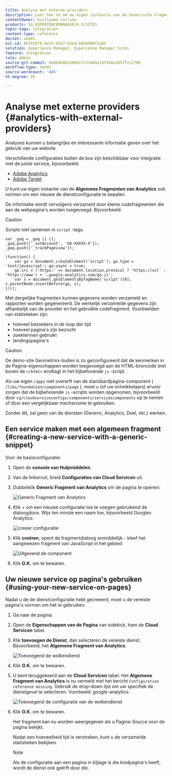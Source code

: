 ```yaml
---
title: Analyse met externe providers
description: Leer hoe te om uw eigen instantie van de Generische Fragmenten van Analytics te vormen om een nieuwe de dienstconfiguratie te bepalen.
contentOwner: Guillaume Carlino
products: SG_EXPERIENCEMANAGER/6.5/SITES
topic-tags: integration
content-type: reference
docset: aem65
exl-id: 9bf818f9-6e33-4557-b2e4-b0d4900f2a05
solution: Experience Manager, Experience Manager Sites
feature: Integration
role: Admin
source-git-commit: 66db4b0b5106617c534b6e1bf428a3057f2c2708
workflow-type: tm+mt
source-wordcount: '445'
ht-degree: 0%

---
```



# Analyse met externe providers {#analytics-with-external-providers}

Analyses kunnen u belangrijke en interessante informatie geven over het gebruik van uw website.

Verschillende configuraties buiten de box zijn beschikbaar voor integratie met de juiste service, bijvoorbeeld:

* [Adobe Analytics](/help/sites-administering/adobeanalytics.md)
* [Adobe Target](/help/sites-administering/target.md)

U kunt uw eigen instantie van de **Algemene Fragmenten van Analytics** ook vormen om een nieuwe de dienstconfiguratie te bepalen.

De informatie wordt vervolgens verzameld door kleine codefragmenten die aan de webpagina&#39;s worden toegevoegd. Bijvoorbeeld:

>[!CAUTION]
>
>Scripts niet opnemen in `script` -tags.

```
var _gaq = _gaq || [];
_gaq.push(['_setAccount', 'UA-XXXXX-X']);
_gaq.push(['_trackPageview']);

(function() {
    var ga = document.createElement('script'); ga.type = 'text/javascript'; ga.async = true;
    ga.src = ('https:' == document.location.protocol ? 'https://ssl' : 'https://www') + '.google-analytics.com/ga.js';
    var s = document.getElementsByTagName('script')[0]; s.parentNode.insertBefore(ga, s);
})();
```

Met dergelijke fragmenten kunnen gegevens worden verzameld en rapporten worden gegenereerd. De werkelijk verzamelde gegevens zijn afhankelijk van de provider en het gebruikte codefragment. Voorbeelden van statistieken zijn:

* hoeveel bezoekers in de loop der tijd
* hoeveel pagina&#39;s zijn bezocht
* zoektermen gebruikt
* landingspagina&#39;s

>[!CAUTION]
>
>De demo-site Geometrixx-buiten is zo geconfigureerd dat de kenmerken in de Pagina-eigenschappen worden toegevoegd aan de HTML-broncode (net boven de `</html>` eindtag) in het bijbehorende `js` -script.
>
>Als uw eigen `/apps` niet overerft van de standaardpagina-component ( `/libs/foundation/components/page` ), moet u (of uw ontwikkelaars) ervoor zorgen dat de bijbehorende `js` -scripts worden opgenomen, bijvoorbeeld door `cq/cloudserviceconfigs/components/servicescomponents` op te nemen of door een vergelijkbaar mechanisme te gebruiken.
>
>Zonder dit, zal geen van de diensten (Generic, Analytics, Doel, etc.) werken.

## Een service maken met een algemeen fragment {#creating-a-new-service-with-a-generic-snippet}

Voor de basisconfiguratie:

1. Open de **console van Hulpmiddelen**.
1. Van de linkerruit, breid **Configuraties van Cloud Servicen** uit.
1. Dubbelklik **Generic Fragment van Analytics** om de pagina te openen:

   ![ Generic Fragment van Analytics ](assets/analytics_genericoverview.png)

1. Klik + om een nieuwe configuratie toe te voegen gebruikend de dialoogdoos. Wijs ten minste een naam toe, bijvoorbeeld Googles Analytics:

   ![ creeer configuratie ](assets/analytics_addconfig.png)

1. Klik **creëren**, opent de fragmentdialoog onmiddellijk - kleef het aangewezen fragment van JavaScript in het gebied:

   ![ Uitgevend de component ](assets/analytics_snippet.png)

1. Klik **O.K.** om te bewaren.

## Uw nieuwe service op pagina&#39;s gebruiken {#using-your-new-service-on-pages}

Nadat u de de dienstconfiguratie hebt gecreeerd, moet u de vereiste pagina&#39;s vormen om het te gebruiken:

1. Ga naar de pagina.
1. Open de **Eigenschappen van de Pagina** van sidekick, toen de **Cloud Servicen** tabel.
1. Klik **toevoegen de Dienst**, dan selecteren de vereiste dienst. Bijvoorbeeld, het **Algemene Fragment van Analytics**:

   ![ Toevoegend de wolkendienst ](assets/analytics_selectservice.png)

1. Klik **O.K.** om te bewaren.
1. U bent teruggekeerd aan de **Cloud Servicen** tabel. Het **Algemene Fragment van Analytics** is nu vermeld met het bericht `Configuration reference missing`. Gebruik de drop-down lijst om uw specifiek de dienstgeval te selecteren. Voorbeeld: google-analytics:

   ![ Toevoegend de configuratie van de wolkendienst ](assets/analytics_selectspecificservice.png)

1. Klik **O.K.** om te bewaren.

   Het fragment kan nu worden weergegeven als u Pagina-Source voor de pagina bekijkt.

   Nadat een hoeveelheid tijd is verstreken, kunt u de verzamelde statistieken bekijken.

   >[!NOTE]
   >
   >Als de configuratie aan een pagina in bijlage is die kindpagina&#39;s heeft, wordt de dienst ook geërft door die.
